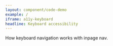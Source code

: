 ```yaml
---
layout: component/code-demo
example: /
iframe: a11y-keyboard
headline: Keyboard accessibility
---
```



How keyboard navigation works with inpage nav.
